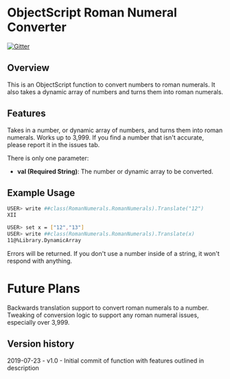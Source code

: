 # ObjectScript Roman Numeral Converter

[![Gitter](https://img.shields.io/badge/Available%20on-Intersystems%20Open%20Exchange-00b2a9.svg)](https://openexchange.intersystems.com)

## Overview

This is an ObjectScript function to convert numbers to roman numerals. It also takes a dynamic array of numbers and turns them into roman numerals.

## Features

Takes in a number, or dynamic array of numbers, and turns them into roman numerals. Works up to 3,999. If you find a number that isn't accurate, please report it in the issues tab.

There is only one parameter:
* **val (Required String)**: The number or dynamic array to be converted.

## Example Usage
```sh
USER> write ##class(RomanNumerals.RomanNumerals).Translate("12")
XII

USER> set x = ["12","13"]
USER> write ##class(RomanNumerals.RomanNumerals).Translate(x)
11@%Library.DynamicArray
```

Errors will be returned. If you don't use a number inside of a string, it won't respond with anything.

# Future Plans

Backwards translation support to convert roman numerals to a number.
Tweaking of conversion logic to support any roman numeral issues, especially over 3,999.

## Version history
2019-07-23 - v1.0 - Initial commit of function with features outlined in description
